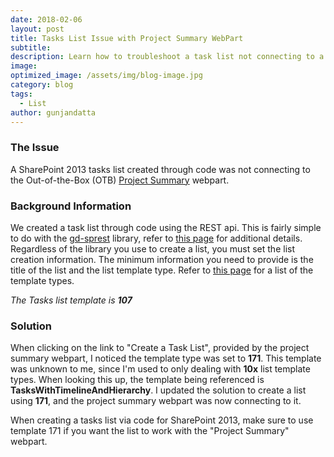 ```yaml
---
date: 2018-02-06
layout: post
title: Tasks List Issue with Project Summary WebPart
subtitle:
description: Learn how to troubleshoot a task list not connecting to a project summary webpart.
image:
optimized_image: /assets/img/blog-image.jpg
category: blog
tags:
  - List
author: gunjandatta
---
```


### The Issue

A SharePoint 2013 tasks list created through code was not connecting to the Out-of-the-Box (OTB) [Project Summary](https://support.office.com/en-us/article/view-tasks-and-events-in-the-project-summary-web-part-03ce0b76-3e4e-4991-ad73-d745c889a2f2) webpart.

### Background Information

We created a task list through code using the REST api. This is fairly simple to do with the [gd-sprest](https://gunjandatta.github.io) library, refer to [this page](https://gunjandatta.github.io/topics/automation) for additional details. Regardless of the library you use to create a list, you must set the list creation information. The minimum information you need to provide is the title of the list and the list template type. Refer to [this page](https://gunjandatta.github.io/api/list) for a list of the template types.

_The Tasks list template is **107**_

### Solution

When clicking on the link to "Create a Task List", provided by the project summary webpart, I noticed the template type was set to **171**. This template was unknown to me, since I'm used to only dealing with **10x** list template types. When looking this up, the template being referenced is **TasksWithTimelineAndHierarchy**. I updated the solution to create a list using **171**, and the project summary webpart was now connecting to it.

When creating a tasks list via code for SharePoint 2013, make sure to use template 171 if you want the list to work with the "Project Summary" webpart.
